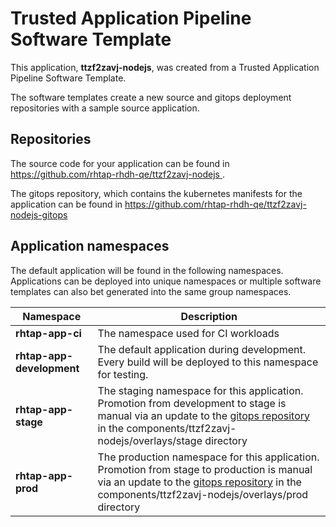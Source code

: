 # Trusted Application Pipeline Software Template

This application, **ttzf2zavj-nodejs**, was created from a Trusted Application Pipeline Software Template.

The software templates create a new source and gitops deployment repositories with a sample source application. 

## Repositories

The source code for your application can be found in [https://github.com/rhtap-rhdh-qe/ttzf2zavj-nodejs ](https://github.com/rhtap-rhdh-qe/ttzf2zavj-nodejs ).
 
The gitops repository, which contains the kubernetes manifests for the application can be found in 
[https://github.com/rhtap-rhdh-qe/ttzf2zavj-nodejs-gitops ](https://github.com/rhtap-rhdh-qe/ttzf2zavj-nodejs-gitops ) 

## Application namespaces 

The default application will be found in the following namespaces. Applications can be deployed into unique namespaces or multiple software templates can also bet generated into the same group namespaces.  

|  Namespace   |  Description   |  
| -------- | -------- |
| **rhtap-app-ci** | The namespace used for CI workloads |
| **rhtap-app-development** | The default application during development. Every build will be deployed to this namespace for testing. |
| **rhtap-app-stage** | The staging namespace for this application. Promotion from development to stage is manual via an update to the [gitops repository](https://github.com/rhtap-rhdh-qe/ttzf2zavj-nodejs-gitops ) in the components/ttzf2zavj-nodejs/overlays/stage directory |
| **rhtap-app-prod** | The production namespace for this application. Promotion from stage to production is manual via an update to the [gitops repository](https://github.com/rhtap-rhdh-qe/ttzf2zavj-nodejs-gitops ) in the components/ttzf2zavj-nodejs/overlays/prod directory |